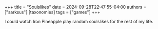 +++
title = "Soulslikes"
date = 2024-09-28T22:47:55-04:00
authors = ["sarksus"]
[taxonomies]
tags = ["games"]
+++

I could watch Iron Pineapple play random soulslikes for the rest of my life. 